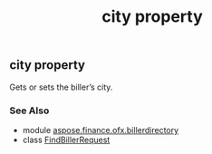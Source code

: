 ﻿---
title: city property
second_title: Aspose.Finance for Python via .NET API References
description: 
type: docs
weight: 70
url: /python-net/aspose.finance.ofx.billerdirectory/findbillerrequest/city/
is_root: false
---

## city property


Gets or sets the biller’s city.

### See Also
* module [aspose.finance.ofx.billerdirectory](../../)
* class [FindBillerRequest](/finance/python-net/aspose.finance.ofx.billerdirectory/findbillerrequest)
